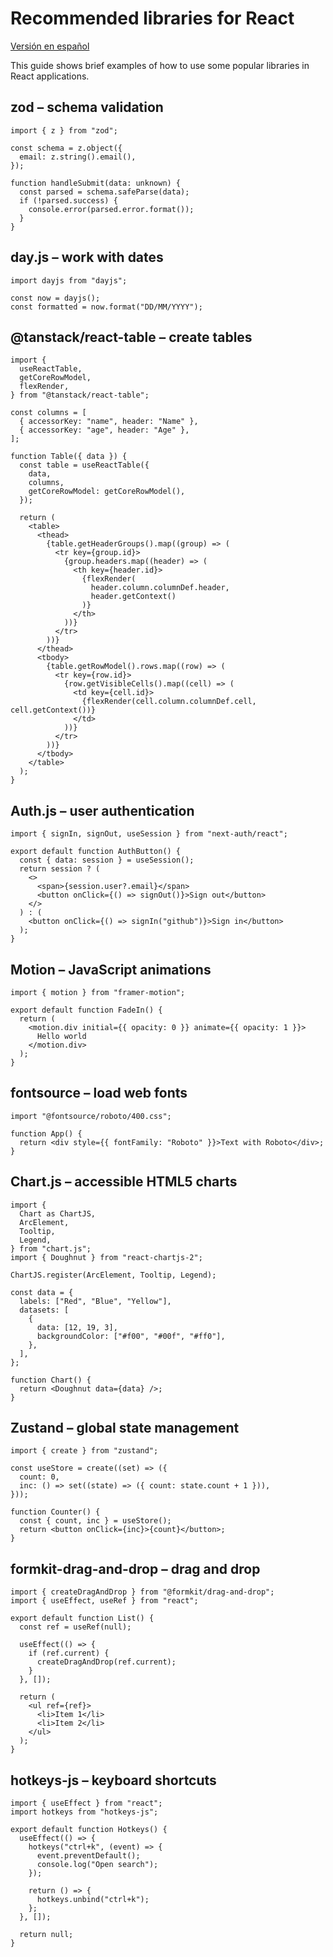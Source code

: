 # Recommended libraries for React

[Versión en español](README.md)

This guide shows brief examples of how to use some popular libraries in React applications.

## zod – schema validation
```tsx
import { z } from "zod";

const schema = z.object({
  email: z.string().email(),
});

function handleSubmit(data: unknown) {
  const parsed = schema.safeParse(data);
  if (!parsed.success) {
    console.error(parsed.error.format());
  }
}
```

## day.js – work with dates
```tsx
import dayjs from "dayjs";

const now = dayjs();
const formatted = now.format("DD/MM/YYYY");
```

## @tanstack/react-table – create tables
```tsx
import {
  useReactTable,
  getCoreRowModel,
  flexRender,
} from "@tanstack/react-table";

const columns = [
  { accessorKey: "name", header: "Name" },
  { accessorKey: "age", header: "Age" },
];

function Table({ data }) {
  const table = useReactTable({
    data,
    columns,
    getCoreRowModel: getCoreRowModel(),
  });

  return (
    <table>
      <thead>
        {table.getHeaderGroups().map((group) => (
          <tr key={group.id}>
            {group.headers.map((header) => (
              <th key={header.id}>
                {flexRender(
                  header.column.columnDef.header,
                  header.getContext()
                )}
              </th>
            ))}
          </tr>
        ))}
      </thead>
      <tbody>
        {table.getRowModel().rows.map((row) => (
          <tr key={row.id}>
            {row.getVisibleCells().map((cell) => (
              <td key={cell.id}>
                {flexRender(cell.column.columnDef.cell, cell.getContext())}
              </td>
            ))}
          </tr>
        ))}
      </tbody>
    </table>
  );
}
```

## Auth.js – user authentication
```tsx
import { signIn, signOut, useSession } from "next-auth/react";

export default function AuthButton() {
  const { data: session } = useSession();
  return session ? (
    <>
      <span>{session.user?.email}</span>
      <button onClick={() => signOut()}>Sign out</button>
    </>
  ) : (
    <button onClick={() => signIn("github")}>Sign in</button>
  );
}
```

## Motion – JavaScript animations
```tsx
import { motion } from "framer-motion";

export default function FadeIn() {
  return (
    <motion.div initial={{ opacity: 0 }} animate={{ opacity: 1 }}>
      Hello world
    </motion.div>
  );
}
```

## fontsource – load web fonts
```tsx
import "@fontsource/roboto/400.css";

function App() {
  return <div style={{ fontFamily: "Roboto" }}>Text with Roboto</div>;
}
```

## Chart.js – accessible HTML5 charts
```tsx
import {
  Chart as ChartJS,
  ArcElement,
  Tooltip,
  Legend,
} from "chart.js";
import { Doughnut } from "react-chartjs-2";

ChartJS.register(ArcElement, Tooltip, Legend);

const data = {
  labels: ["Red", "Blue", "Yellow"],
  datasets: [
    {
      data: [12, 19, 3],
      backgroundColor: ["#f00", "#00f", "#ff0"],
    },
  ],
};

function Chart() {
  return <Doughnut data={data} />;
}
```

## Zustand – global state management
```tsx
import { create } from "zustand";

const useStore = create((set) => ({
  count: 0,
  inc: () => set((state) => ({ count: state.count + 1 })),
}));

function Counter() {
  const { count, inc } = useStore();
  return <button onClick={inc}>{count}</button>;
}
```

## formkit-drag-and-drop – drag and drop
```tsx
import { createDragAndDrop } from "@formkit/drag-and-drop";
import { useEffect, useRef } from "react";

export default function List() {
  const ref = useRef(null);

  useEffect(() => {
    if (ref.current) {
      createDragAndDrop(ref.current);
    }
  }, []);

  return (
    <ul ref={ref}>
      <li>Item 1</li>
      <li>Item 2</li>
    </ul>
  );
}
```

## hotkeys-js – keyboard shortcuts
```tsx
import { useEffect } from "react";
import hotkeys from "hotkeys-js";

export default function Hotkeys() {
  useEffect(() => {
    hotkeys("ctrl+k", (event) => {
      event.preventDefault();
      console.log("Open search");
    });

    return () => {
      hotkeys.unbind("ctrl+k");
    };
  }, []);

  return null;
}
```
